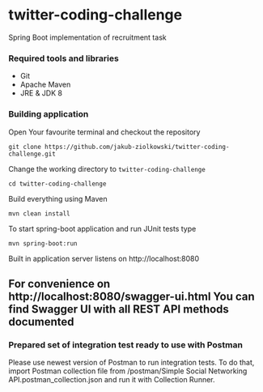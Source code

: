 twitter-coding-challenge
==========================
Spring Boot implementation of recruitment task

### Required tools and libraries

* Git
* Apache Maven
* JRE & JDK 8

### Building application
Open Your favourite terminal and checkout the repository

    git clone https://github.com/jakub-ziolkowski/twitter-coding-challenge.git

Change the working directory to `twitter-coding-challenge`

    cd twitter-coding-challenge

Build everything using Maven

    mvn clean install

To start spring-boot application and run JUnit tests type
    
    mvn spring-boot:run

Built in application server listens on http://localhost:8080

## For convenience on http://localhost:8080/swagger-ui.html You can find Swagger UI with all REST API methods documented

### Prepared set of integration test ready to use with Postman
Please use newest version of Postman to run integration tests.
To do that, import Postman collection file from /postman/Simple Social Networking API.postman_collection.json 
and run it with Collection Runner.
